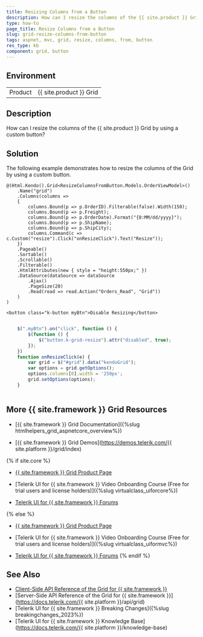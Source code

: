 ```yaml
---
title: Resizing Columns from a Button
description: How can I resize the columns of the {{ site.product }} Grid by using a custom button?
type: how-to
page_title: Resize Columns from a Button
slug: grid-resize-columns-from-button
tags: aspnet, mvc, grid, resize, columns, from, button
res_type: kb
component: grid, button
---
```


## Environment

<table>
 <tr>
  <td>Product</td>
  <td>{{ site.product }} Grid</td>
 </tr>
</table>

## Description

How can I resize the columns of the {{ site.product }} Grid by using a custom button?

## Solution 

The following example demonstrates how to resize the columns of the Grid by using a custom button.

```Index.cshtml
@(Html.Kendo().Grid<ResizeColumnsFromButton.Models.OrderViewModel>()
    .Name("grid")
    .Columns(columns =>
    {
        columns.Bound(p => p.OrderID).Filterable(false).Width(150);
        columns.Bound(p => p.Freight);
        columns.Bound(p => p.OrderDate).Format("{0:MM/dd/yyyy}");
        columns.Bound(p => p.ShipName);
        columns.Bound(p => p.ShipCity);
        columns.Command(c => c.Custom("resize").Click("onResizeClick").Text("Resize"));
    })
    .Pageable()
    .Sortable()
    .Scrollable()
    .Filterable()
    .HtmlAttributes(new { style = "height:550px;" })
    .DataSource(dataSource => dataSource
        .Ajax()
        .PageSize(20)
        .Read(read => read.Action("Orders_Read", "Grid"))
    )
)

<button class="k-button myBtn">Disable Resizing</button>
```
```script.js

    $(".myBtn").on("click", function () {
        $(function () {
            $("button.k-grid-resize").attr("disabled", true);
        });
    })
    function onResizeClick(e) {
        var grid = $("#grid").data("kendoGrid");
        var options = grid.getOptions();
        options.columns[0].width = '250px';
        grid.setOptions(options);
    }
    
```

## More {{ site.framework }} Grid Resources

* [{{ site.framework }} Grid Documentation]({%slug htmlhelpers_grid_aspnetcore_overview%})

* [{{ site.framework }} Grid Demos](https://demos.telerik.com/{{ site.platform }}/grid/index)

{% if site.core %}
* [{{ site.framework }} Grid Product Page](https://www.telerik.com/aspnet-core-ui/grid)

* [Telerik UI for {{ site.framework }} Video Onboarding Course (Free for trial users and license holders)]({%slug virtualclass_uiforcore%})

* [Telerik UI for {{ site.framework }} Forums](https://www.telerik.com/forums/aspnet-core-ui)

{% else %}
* [{{ site.framework }} Grid Product Page](https://www.telerik.com/aspnet-mvc/grid)

* [Telerik UI for {{ site.framework }} Video Onboarding Course (Free for trial users and license holders)]({%slug virtualclass_uiformvc%})

* [Telerik UI for {{ site.framework }} Forums](https://www.telerik.com/forums/aspnet-mvc)
{% endif %}

## See Also

* [Client-Side API Reference of the Grid for {{ site.framework }}](https://docs.telerik.com/kendo-ui/api/javascript/ui/grid)
* [Server-Side API Reference of the Grid for {{ site.framework }}](https://docs.telerik.com/{{ site.platform }}/api/grid)
* [Telerik UI for {{ site.framework }} Breaking Changes]({%slug breakingchanges_2023%})
* [Telerik UI for {{ site.framework }} Knowledge Base](https://docs.telerik.com/{{ site.platform }}/knowledge-base)
